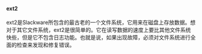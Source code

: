 #### ext2

ext2是Slackware所包含的最古老的一个文件系统，它用来在磁盘上存放数据。想对于其它文件系统，ext2是很简单的。它在读写数据的速度上要比其他文件系统快些，但是它不包含日志功能。也就是说，如果出现故障，必须对文件系统进行全面的检查来发现和修复错误。
